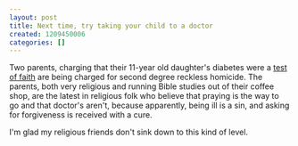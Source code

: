 ```yaml
---
layout: post
title: Next time, try taking your child to a doctor
created: 1209450006
categories: []
---
```

Two parents, charging that their 11-year old daughter's diabetes were a <a href="http://news.yahoo.com/s/ap/20080429/ap_on_re_us/prayer_death">test of faith</a> are being charged for second degree reckless homicide.  The parents, both very religious and running Bible studies out of their coffee shop, are the latest in religious folk who believe that praying is the way to go and that doctor's aren't, because apparently, being ill is a sin, and asking for forgiveness is received with a cure.  

I'm glad my religious friends don't sink down to this kind of level.
<!--break-->
